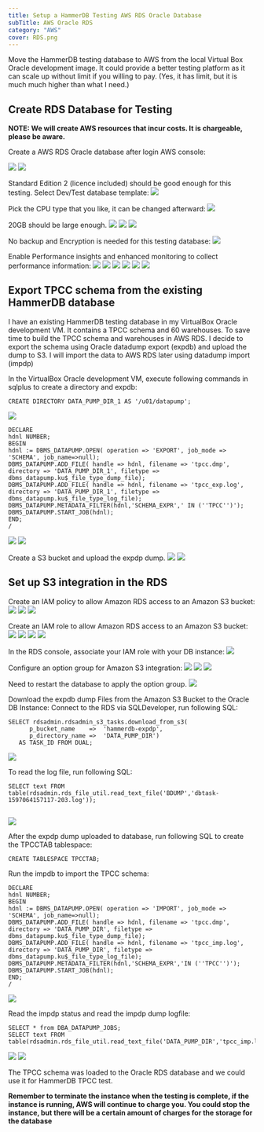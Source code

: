 ```yaml
---
title: Setup a HammerDB Testing AWS RDS Oracle Database
subTitle: AWS Oracle RDS
category: "AWS"
cover: RDS.png
---
```


Move the HammerDB testing database to AWS from the local Virtual Box Oracle development image. It could provide a better testing platform as it can scale up without limit if you willing to pay. (Yes, it has limit, but it is much much higher than what I need.) 

## Create RDS Database for Testing

__NOTE: We will create AWS resources that incur costs. It is chargeable, please be aware.__



Create a AWS RDS Oracle database after login AWS console: 

![](./6_rds_create_database.jpg)
![](./7_rds_create_database.jpg)

Standard Edition 2 (licence included) should be good enough for this testing.
Select Dev/Test database template:
![](./8_rds_create_database.jpg)

Pick the CPU type that you like, it can be changed afterward:
![](./9_rds_create_database.jpg)

20GB should be large enough.
![](./10_rds_create_database.jpg)
![](./11_rds_create_database.jpg)
![](./12_rds_create_database.jpg)

No backup and Encryption is needed for this testing database:
![](./13_rds_create_database.jpg)

Enable Performance insights and enhanced monitoring to collect performance information:
![](./14_rds_create_database.jpg)
![](./15_rds_create_database.jpg)
![](./16_rds_create_database.jpg)
![](./17_rds_create_database.jpg)
![](./18_rds_create_database.jpg)
![](./19_rds_create_database.jpg)



## Export TPCC schema from the existing HammerDB database

I have an existing HammerDB testing database in my VirtualBox Oracle development VM. It contains a TPCC schema and 60 warehouses. To save time to build the TPCC schema and warehouses in AWS RDS. I decide to export the schema using Oracle datadump export (expdb) and upload the dump to S3. I will import the data to AWS RDS later using datadump import (impdp)

In the VirtualBox Oracle development VM, execute following commands in sqlplus to create a directory and expdb:

```
CREATE DIRECTORY DATA_PUMP_DIR_1 AS '/u01/datapump';
```

![](./1_export_tpcc.jpg)

```
DECLARE
hdnl NUMBER;
BEGIN
hdnl := DBMS_DATAPUMP.OPEN( operation => 'EXPORT', job_mode => 'SCHEMA', job_name=>null);
DBMS_DATAPUMP.ADD_FILE( handle => hdnl, filename => 'tpcc.dmp', directory => 'DATA_PUMP_DIR_1', filetype => dbms_datapump.ku$_file_type_dump_file);
DBMS_DATAPUMP.ADD_FILE( handle => hdnl, filename => 'tpcc_exp.log', directory => 'DATA_PUMP_DIR_1', filetype => dbms_datapump.ku$_file_type_log_file);
DBMS_DATAPUMP.METADATA_FILTER(hdnl,'SCHEMA_EXPR',' IN (''TPCC'')');
DBMS_DATAPUMP.START_JOB(hdnl);
END;
/  
```

![](./2_export_tpcc.jpg)
![](./3_export_tpcc.jpg)

Create a S3 bucket and upload the expdp dump.
![](./4_upload_dump_to_s3.jpg)
![](./5_upload_dump_to_s3.jpg)


## Set up S3 integration in the RDS

Create an IAM policy to allow Amazon RDS access to an Amazon S3 bucket:
![](./50_s3_intergration.jpg)
![](./51_s3_intergration.jpg)
![](./52_s3_intergration.jpg)

Create an IAM role to allow Amazon RDS access to an Amazon S3 bucket:
![](./53_s3_intergration.jpg)
![](./54_s3_intergration.jpg)
![](./55_s3_intergration.jpg)
![](./56_s3_intergration.jpg)

In the RDS console, associate your IAM role with your DB instance:
![](./57_s3_intergration.jpg)

Configure an option group for Amazon S3 integration:
![](./58_s3_intergration.jpg)
![](./59_s3_intergration.jpg)
![](./60_s3_intergration.jpg)

Need to restart the database to apply the option group.
![](./61_s3_intergration.jpg)

Download the expdb dump Files from the Amazon S3 Bucket to the Oracle DB Instance:
Connect to the RDS via SQLDeveloper, run following SQL:

```
SELECT rdsadmin.rdsadmin_s3_tasks.download_from_s3(
      p_bucket_name    =>  'hammerdb-expdp',       
      p_directory_name =>  'DATA_PUMP_DIR') 
   AS TASK_ID FROM DUAL;  
```
![](./62_s3_intergration.jpg)


To read the log file, run following SQL:
```
SELECT text FROM table(rdsadmin.rds_file_util.read_text_file('BDUMP','dbtask-1597064157117-203.log'));                
            
```
![](./63_s3_intergration.jpg)


After the expdp dump uploaded to database, run following SQL to create the TPCCTAB tablespace:
```
CREATE TABLESPACE TPCCTAB;
```
Run the impdb to import the TPCC schema:

```
DECLARE
hdnl NUMBER;
BEGIN
hdnl := DBMS_DATAPUMP.OPEN( operation => 'IMPORT', job_mode => 'SCHEMA', job_name=>null);
DBMS_DATAPUMP.ADD_FILE( handle => hdnl, filename => 'tpcc.dmp', directory => 'DATA_PUMP_DIR', filetype => dbms_datapump.ku$_file_type_dump_file);
DBMS_DATAPUMP.ADD_FILE( handle => hdnl, filename => 'tpcc_imp.log', directory => 'DATA_PUMP_DIR', filetype => dbms_datapump.ku$_file_type_log_file);
DBMS_DATAPUMP.METADATA_FILTER(hdnl,'SCHEMA_EXPR','IN (''TPCC'')');
DBMS_DATAPUMP.START_JOB(hdnl);
END;
/  
```

![](./64_s3_intergration.jpg)

Read the impdp status and read the impdp dump logfile:

```
SELECT * from DBA_DATAPUMP_JOBS;
SELECT text FROM table(rdsadmin.rds_file_util.read_text_file('DATA_PUMP_DIR','tpcc_imp.log'));                           
```
![](./65_s3_intergration.jpg)
![](./66_s3_intergration.jpg)


The TPCC schema was loaded to the Oracle RDS database and we could use it for HammerDB TPCC test.

__Remember to terminate the instance when the testing is complete, if the instance is running, AWS will continue to charge you. You could stop the instance, but there will be a certain amount of charges for the storage for the database__